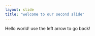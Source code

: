 ```yaml
---
layout: slide
title: "welcome to our second slide"
---
```

Hello world!
use the left arrow to go back!
